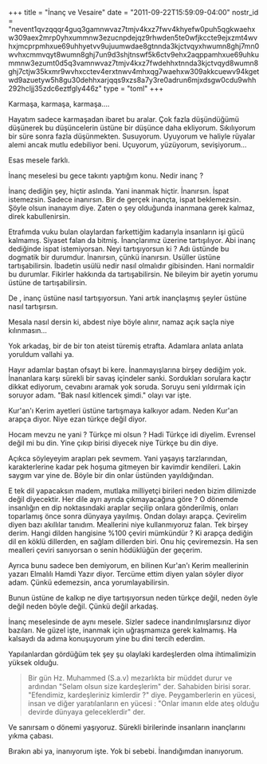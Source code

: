 +++
title = "İnanç ve Vesaire"
date = "2011-09-22T15:59:09-04:00"
nostr_id = "nevent1qvzqqqr4guq3gamnwvaz7tmjv4kxz7fwv4khyefw0puh5qgkwaehxw309aex2mrp0yhxummnw3ezucnpdejqz9rhwden5te0wfjkccte9ejxzmt4wvhxjmcprpmhxue69uhhyetvv9ujuumwdae8gtnnda3kjctvqyxhwumn8ghj7mn0wvhxcmmvqyt8wumn8ghj7un9d3shjtnswf5k6ctv9ehx2aqppamhxue69uhkummnw3ezumt0d5q3vamnwvaz7tmjv4kxz7fwdehhxtnnda3kjctvqyd8wumn8ghj7ctjw35kxmr9wvhxcctev4erxtnwv4mhxqg7waehxw309akkcuewv94kgetwd9azuetyw5h8gu30dehhxarjqqs9xzs8a7y3re0adrun6mjxdsgw0cdu9whh292hcljj35zdc6eztfgly446z"
type = "toml"
+++

Karmaşa, karmaşa, karmaşa....

Hayatım sadece karmaşadan ibaret bu aralar. Çok fazla düşündüğümü düşünerek bu düşüncelerin üstüne bir düşünce daha ekliyorum. Sıkılıyorum bir süre sonra fazla düşünmekten. Susuyorum. Uyuyorum ve haliyle rüyalar alemi ancak mutlu edebiliyor beni. Uçuyorum, yüzüyorum, sevişiyorum...

Esas mesele farklı.

İnanç meselesi bu gece takıntı yaptığım konu. Nedir inanç ?

İnanç dediğin şey, hiçtir aslında. Yani inanmak hiçtir. İnanırsın. İspat istemezsin. Sadece inanırsın. Bir de gerçek inançta, ispat beklemezsin. Şöyle olsun inanayım diye. Zaten o şey olduğunda inanmana gerek kalmaz, direk kabullenirsin.

Etrafımda vuku bulan olaylardan farkettiğim kadarıyla insanların işi gücü kalmamış. Siyaset falan da bitmiş. İnançlarımız üzerine tartışılıyor. Abi inanç dediğinde ispat istemiyorsan. Neyi tartışıyorsun ki ? Adı üstünde bu dogmatik bir durumdur. İnanırsın, çünkü inanırsın. Usüller üstüne tartışabilirsin. İbadetin usülü nedir nasıl olmalıdır gibisinden. Hani normaldir bu durumlar. Fikirler hakkında da tartışabilirsin. Ne bileyim bir ayetin yorumu üstüne de tartışabilirsin.

De , inanç üstüne nasıl tartışıyorsun. Yani artık inançlaşmış şeyler üstüne nasıl tartışırsın.

Mesala nasıl dersin ki, abdest niye böyle alınır, namaz açık saçla niye kılınmasın...

Yok arkadaş, bir de bir ton ateist türemiş etrafta. Adamlara anlata anlata yoruldum vallahi ya.

Hayır adamlar baştan ofsayt bi kere. İnanmayışlarına birşey dediğim yok. İnananlara karşı sürekli bir savaş içindeler sanki. Sordukları sorulara kaçtır dikkat ediyorum, cevabını aramak yok soruda. Soruyu seni yıldırmak için soruyor adam. "Bak nasıl kitlencek şimdi." olayı var işte.

Kur'an'ı Kerim ayetleri üstüne tartışmaya kalkıyor adam. Neden Kur'an arapça diyor. Niye ezan türkçe değil diyor.

Hocam mevzu ne yani ? Türkçe mi olsun ? Hadi Türkçe idi diyelim. Evrensel değil mi bu din. Yine çıkıp birisi diyecek niye Türkçe bu din diye.

Açıkca söyleyeyim arapları pek sevmem. Yani yaşayış tarzlarından, karakterlerine kadar pek hoşuma gitmeyen bir kavimdir kendileri. Lakin saygım var yine de. Böyle bir din onlar üstünden yayıldığından.

E tek dil yapacaksın madem, mutlaka milliyetçi birileri neden bizim dilimizde değil diyecektir. Her dile ayrı ayrıda çıkmayacağına göre ? O dönemde insanlığın en dip noktasındaki araplar seçilip onlara gönderilmiş, onları toparlamış önce sonra dünyaya yayılmış. Ondan dolayı arapça. Çevirelim diyen bazı akıllılar tanıdım. Meallerini niye kullanmıyoruz falan. Tek birşey derim. Hangi dilden hangisine %100 çeviri mümkündür ? Ki arapça dediğin dil en köklü dillerden, en sağlam dillerden biri. Onu hiç çeviremezsin. Ha sen mealleri çeviri sanıyorsan o senin hödüklüğün der geçerim.

Ayrıca bunu sadece ben demiyorum, en bilinen Kur'an'ı Kerim meallerinin yazarı Elmalılı Hamdi Yazır diyor. Tercüme ettim diyen yalan söyler diyor adam. Çünkü edemezsin, anca yorumlayabilirsin.

Bunun üstüne de kalkıp ne diye tartışıyorsun neden türkçe değil, neden öyle değil neden böyle değil. Çünkü değil arkadaş.

İnanç meselesinde de aynı mesele.  Sizler sadece inandırılmışlarsınız diyor bazıları. Ne güzel işte, inanmak için uğraşmamıza gerek kalmamış. Ha kalsaydı da adıma konuşuyorum yine bu dini tercih ederdim.

Yapılanlardan gördüğüm tek şey şu olaylaki kardeşlerden olma ihtimalimizin yüksek olduğu.

> Bir gün Hz. Muhammed (S.a.v) mezarlıkta bir müddet durur ve ardından "Selam olsun size kardeşlerim" der. Sahabiden birisi sorar. "Efendimiz, kardeşleriniz kimlerdir ?" diye. Peygamberlerin en yücesi, insan ve diğer yaratılanların en yücesi : "Onlar imanın elde ateş olduğu devirde dünyaya geleceklerdir" der.

Ve sanırsam o dönemi yaşıyoruz. Sürekli birilerinde insanların inançlarını yıkma çabası.

Bırakın abi ya, inanıyorum işte. Yok bi sebebi. İnandığımdan inanıyorum.
